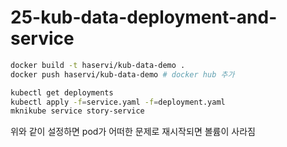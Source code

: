 # 25-kub-data-deployment-and-service

``` bash
docker build -t haservi/kub-data-demo .
docker push haservi/kub-data-demo # docker hub 추가

kubectl get deployments
kubectl apply -f=service.yaml -f=deployment.yaml
mknikube service story-service
```

위와 같이 설정하면 pod가 어떠한 문제로 재시작되면 볼륨이 사라짐
